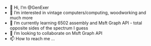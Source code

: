- 👋 Hi, I’m @GenExer
- 👀 I’m interested in vintage computers/computing, woodworking and much more
- 🌱 I’m currently learning 6502 assembly and Msft Graph API - total opposite sides of the spectrum I guess
- 💞️ I’m looking to collaborate on Msft Graph API
- 📫 How to reach me ...

<!---
GenExer/GenExer is a ✨ special ✨ repository because its `README.md` (this file) appears on your GitHub profile.
You can click the Preview link to take a look at your changes.
--->
